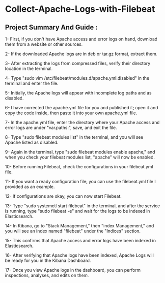 # Collect-Apache-Logs-with-Filebeat


Project Summary And Guide :
---------------------------

1- First, if you don't have Apache access and error logs on hand, download them from a website or other sources.

2- If the downloaded Apache logs are in deb or tar.gz format, extract them.

3- After extracting the logs from compressed files, verify their directory location in the terminal.

4- Type "sudo vim /etc/filebeat/modules.d/apache.yml.disabled" in the terminal and enter the file.

5- Initially, the Apache logs will appear with incomplete log paths and as disabled.

6- I have corrected the apache.yml file for you and published it; open it and copy the code inside, then paste it into your own apache.yml file.

7- In the apache.yml file, enter the directory where your Apache access and error logs are under "var.paths:", save, and exit the file.

8- Type "sudo filebeat modules list" in the terminal, and you will see Apache listed as disabled.

9- Again in the terminal, type "sudo filebeat modules enable apache," and when you check your filebeat modules list, "apache" will now be enabled.

10- Before running Filebeat, check the configurations in your filebeat.yml file.

11- If you want a ready configuration file, you can use the filebeat.yml file I provided as an example.

12- If configurations are okay, you can now start Filebeat.

13- Type "sudo systemctl start filebeat" in the terminal, and after the service is running, type "sudo filebeat -e" and wait for the logs to be indexed in Elasticsearch.

14- In Kibana, go to "Stack Management," then "Index Management," and you will see an index named "filebeat" under the "Indices" section.

15- This confirms that Apache access and error logs have been indexed in Elasticsearch.

16- After verifying that Apache logs have been indexed, Apache Logs will be ready for you in the Kibana Dashboard.

17- Once you view Apache logs in the dashboard, you can perform inspections, analyses, and edits on them.
